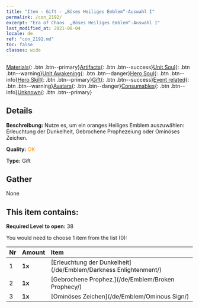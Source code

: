 ```yaml
---
title: "Item - Gift - „Böses Heiliges Emblem“-Auswahl I"
permalink: /con_2192/
excerpt: "Era of Chaos  „Böses Heiliges Emblem“-Auswahl I"
last_modified_at: 2021-08-04
locale: de
ref: "con_2192.md"
toc: false
classes: wide
---
```

 [Materials](/ItemsDE/){: .btn .btn--primary}[Artifacts](/ItemsDE/Artifacts/){: .btn .btn--success}[Unit Soul](/ItemsDE/UnitSoul/){: .btn .btn--warning}[Unit Awakening](/ItemsDE/UnitAwakening/){: .btn .btn--danger}[Hero Soul](/ItemsDE/HeroSoul/){: .btn .btn--info}[Hero Skill](/ItemsDE/HeroSkill/){: .btn .btn--primary}[Gift](/ItemsDE/Gift/){: .btn .btn--success}[Event related](/ItemsDE/Events/){: .btn .btn--warning}[Avatars](/ItemsDE/Avatars/){: .btn .btn--danger}[Consumables](/ItemsDE/Consumables/){: .btn .btn--info}[Unknown](/ItemsDE/Unknown/){: .btn .btn--primary}

## Details
 **Beschreibung:** Nutze es, um ein oranges Heiliges Emblem auszuwählen: Erleuchtung der Dunkelheit, Gebrochene Prophezeiung oder Ominöses Zeichen.

 **Quality:** <span style="color: #FF8C00">OK</span>

 **Type:** Gift

## Gather

  None

## This item contains:

 **Required Level to open:** 38

 You would need to choose 1 item from the list (0):

  | Nr | Amount |     Item    |
  |:---|:-------|:------------|
  | 1 |  **1x** | [Erleuchtung der Dunkelheit](/de/Emblem/Darkness Enlightenment/) |  | 
  | 2 |  **1x** | [Gebrochene Prophez.](/de/Emblem/Broken Prophecy/) |  | 
  | 3 |  **1x** | [Ominöses Zeichen](/de/Emblem/Ominous Sign/) |  | 
